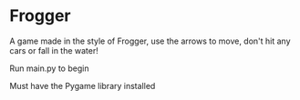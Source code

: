 # Frogger

A game made in the style of Frogger, use the arrows to move, don't hit any cars or fall in the water!

Run main.py to begin

Must have the Pygame library installed
